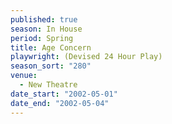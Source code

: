 ```yaml
---
published: true
season: In House
period: Spring
title: Age Concern
playwright: (Devised 24 Hour Play)
season_sort: "280"
venue: 
  - New Theatre
date_start: "2002-05-01"
date_end: "2002-05-04"
---
```


